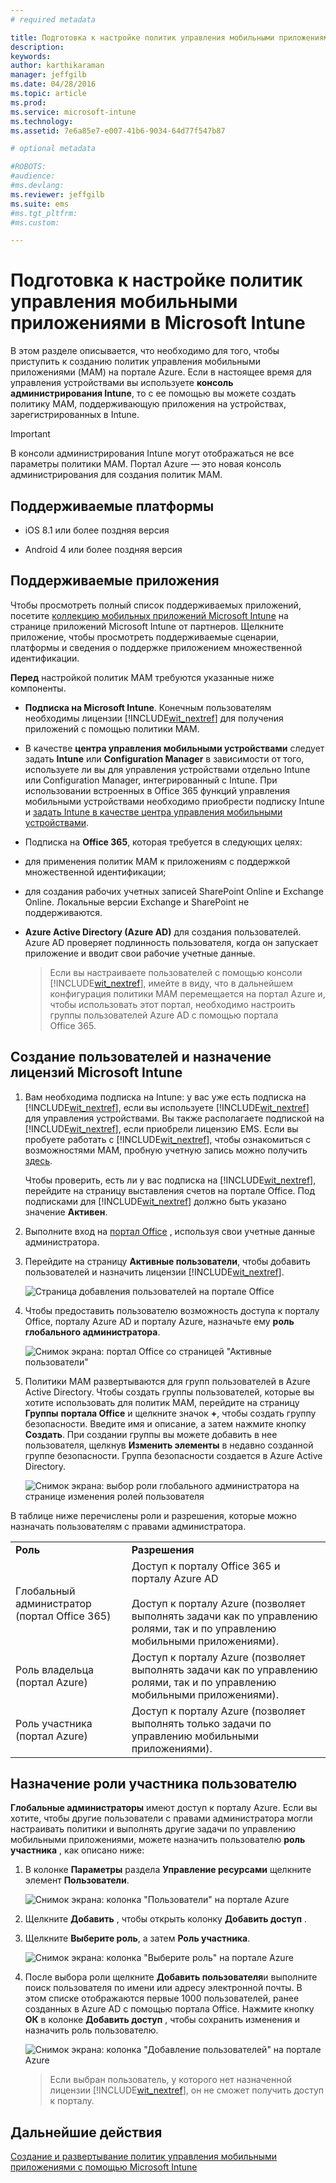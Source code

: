 ```yaml
---
# required metadata

title: Подготовка к настройке политик управления мобильными приложениями | Microsoft Intune
description:
keywords:
author: karthikaraman
manager: jeffgilb
ms.date: 04/28/2016
ms.topic: article
ms.prod:
ms.service: microsoft-intune
ms.technology:
ms.assetid: 7e6a85e7-e007-41b6-9034-64d77f547b87

# optional metadata

#ROBOTS:
#audience:
#ms.devlang:
ms.reviewer: jeffgilb
ms.suite: ems
#ms.tgt_pltfrm:
#ms.custom:

---
```


# Подготовка к настройке политик управления мобильными приложениями в Microsoft Intune
В этом разделе описывается, что необходимо для того, чтобы приступить к созданию политик управления мобильными приложениями (MAM) на портале Azure.
Если в настоящее время для управления устройствами вы используете **консоль администрирования Intune**, то с ее помощью вы можете создать политику MAM, поддерживающую приложения на устройствах, зарегистрированных в Intune[](configure-and-deploy-mobile-application-management-policies-in-the-microsoft-intune-console.md).
>[!IMPORTANT]
> В консоли администрирования Intune могут отображаться не все параметры политики MAM. Портал Azure — это новая консоль администрирования для создания политик MAM.

##  Поддерживаемые платформы
- iOS 8.1 или более поздняя версия

- Android 4 или более поздняя версия

##  Поддерживаемые приложения
Чтобы просмотреть полный список поддерживаемых приложений, посетите [коллекцию мобильных приложений Microsoft Intune](https://www.microsoft.com/en-us/server-cloud/products/microsoft-intune/partners.aspx) на странице приложений Microsoft Intune от партнеров.
Щелкните приложение, чтобы просмотреть поддерживаемые сценарии, платформы и сведения о поддержке приложением множественной идентификации.

**Перед** настройкой политик MAM требуются указанные ниже компоненты.

-   **Подписка на Microsoft Intune**.    Конечным пользователям необходимы лицензии [!INCLUDE[wit_nextref](../includes/wit_nextref_md.md)] для получения приложений с помощью политики MAM.

-   В качестве **центра управления мобильными устройствами** следует задать **Intune** или **Configuration Manager** в зависимости от того, используете ли вы для управления устройствами отдельно Intune или Configuration Manager, интегрированный с Intune. При использовании встроенных в Office 365 функций управления мобильными устройствами необходимо приобрести подписку Intune и [задать Intune в качестве центра управления мобильными устройствами](get-ready-to-enroll-devices-in-microsoft-intune.md#set-mobile-device-management-authority).
-   Подписка на **Office 365**, которая требуется в следующих целях:
  - для применения политик MAM к приложениям с поддержкой множественной идентификации;
  - для создания рабочих учетных записей SharePoint Online и Exchange Online. Локальные версии Exchange и SharePoint не поддерживаются.


- **Azure Active Directory (Azure AD)** для создания пользователей. Azure AD проверяет подлинность пользователя, когда он запускает приложение и вводит свои рабочие учетные данные.

    > Если вы настраиваете пользователей с помощью консоли [!INCLUDE[wit_nextref](../includes/wit_nextref_md.md)], имейте в виду, что в дальнейшем конфигурация политики MAM перемещается на портал Azure и, чтобы использовать этот портал, необходимо настроить группы пользователей Azure AD с помощью портала Office 365.


## Создание пользователей и назначение лицензий Microsoft Intune

1. Вам необходима подписка на Intune: у вас уже есть подписка на [!INCLUDE[wit_nextref](../includes/wit_nextref_md.md)], если вы используете [!INCLUDE[wit_nextref](../includes/wit_nextref_md.md)] для управления устройствами.  Вы также располагаете подпиской на [!INCLUDE[wit_nextref](../includes/wit_nextref_md.md)], если приобрели лицензию EMS. Если вы пробуете работать с [!INCLUDE[wit_nextref](../includes/wit_nextref_md.md)], чтобы ознакомиться с возможностями MAM, пробную учетную запись можно получить [здесь](http://www.microsoft.com/en-us/server-cloud/products/microsoft-intune/).

    Чтобы проверить, есть ли у вас подписка на [!INCLUDE[wit_nextref](../includes/wit_nextref_md.md)], перейдите на страницу выставления счетов на портале Office.  Под подписками для [!INCLUDE[wit_nextref](../includes/wit_nextref_md.md)] должно быть указано значение **Активен**.

2.  Выполните вход на   [портал Office](http://portal.office.com) , используя свои учетные данные администратора.

3.  Перейдите на страницу **Активные пользователи**, чтобы добавить пользователей и назначить лицензии [!INCLUDE[wit_nextref](../includes/wit_nextref_md.md)].

    ![Страница добавления пользователей на портале Office](../media/AppManagement/OfficePortal_AddUsers.png)

4.  Чтобы предоставить пользователю возможность доступа к порталу Office, порталу Azure AD и порталу Azure, назначьте ему **роль глобального администратора**.

    ![Снимок экрана: портал Office со страницей "Активные пользователи" ](../media/AppManagement/OfficePortal_AddRoletoUser.png)

5.  Политики MAM развертываются для групп пользователей в Azure Active Directory. Чтобы создать группы пользователей, которые вы хотите использовать для политик MAM, перейдите на страницу **Группы** **портала Office** и щелкните значок **+**, чтобы создать группу безопасности.  Введите имя и описание, а затем нажмите кнопку **Создать**. При создании группы вы можете добавить в нее пользователя, щелкнув **Изменить элементы** в недавно созданной группе безопасности. Группа безопасности создается в Azure Active Directory.

    ![Снимок экрана: выбор роли глобального администратора на странице изменения ролей пользователя](../media/AppManagement/OfficePortal_CreateGroups.png)

В таблице ниже перечислены роли и разрешения, которые можно назначать пользователям с правами администратора.

|||
|--|----|
|**Роль**|**Разрешения**|
|Глобальный администратор (портал Office 365)|Доступ к порталу Office 365 и порталу Azure AD<br /><br />Доступ к порталу Azure (позволяет выполнять задачи как по управлению ролями, так и по управлению мобильными приложениями).|
|Роль владельца (портал Azure)|Доступ к порталу Azure (позволяет выполнять задачи как по управлению ролями, так и по управлению мобильными приложениями).|
|Роль участника (портал Azure)|Доступ к порталу Azure (позволяет выполнять только задачи по управлению мобильными приложениями).|

## Назначение роли участника пользователю

**Глобальные администраторы** имеют доступ к порталу Azure.  Если вы хотите, чтобы другие пользователи с правами администратора могли настраивать политики и выполнять другие задачи по управлению мобильными приложениями, можете назначить пользователю **роль участника** , как описано ниже:


1.  В колонке **Параметры** раздела **Управление ресурсами** щелкните элемент **Пользователи**.

    ![Снимок экрана: колонка "Пользователи" на портале Azure](../media/AppManagement/AzurePortal_MAM_AddUsers.png)

2.  Щелкните **Добавить** , чтобы открыть колонку **Добавить доступ** .

3.  Щелкните **Выберите роль**, а затем **Роль участника**.

    ![Снимок экрана: колонка "Выберите роль" на портале Azure](../media/AppManagement/AzurePortal_MAM_AddRole.png)

4.  После выбора роли щелкните **Добавить пользователя**и выполните поиск пользователя по имени или адресу электронной почты. В этом списке отображаются первые 1000 пользователей, ранее созданных в Azure AD с помощью портала Office. Нажмите кнопку **ОК** в колонке **Добавить доступ** , чтобы сохранить изменения и назначить роль пользователю.

    ![Снимок экрана: колонка "Добавление пользователей" на портале Azure](../media/AppManagement/AzurePortal_MAM_AddusertoRole.png)

    > Если выбран пользователь, у которого нет назначенной лицензии [!INCLUDE[wit_nextref](../includes/wit_nextref_md.md)], он не сможет получить доступ к порталу.

## Дальнейшие действия
[Создание и развертывание политик управления мобильными приложениями с помощью Microsoft Intune](create-and-deploy-mobile-app-management-policies-with-microsoft-intune.md)


<!--HONumber=May16_HO2-->


